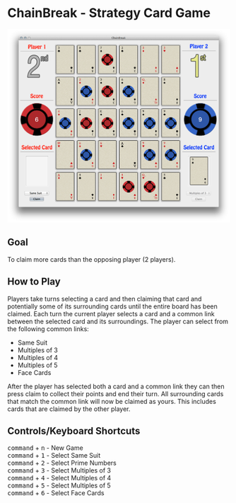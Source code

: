 ChainBreak - Strategy Card Game
==========

![alt text](/ChainBreak/Resources/Images/ChainBreak-Hero.png "Screenshot of Chain Break")

## Goal
To claim more cards than the opposing player (2 players).

## How to Play
Players take turns selecting a card and then claiming that card and potentially 
some of its surrounding cards until the entire board has been claimed. Each turn
the current player selects a card and a common link between the selected card and
its surroundings. The player can select from the following common links:

* Same Suit
* Multiples of 3
* Multiples of 4
* Multiples of 5
* Face Cards

After the player has selected both a card and a common link they can then press
claim to collect their points and end their turn. All surrounding cards that match
the common link will now be claimed as yours. This includes cards that are claimed
by the other player.

## Controls/Keyboard Shortcuts
<kbd>command</kbd> + <kbd>n</kbd> - New Game  
<kbd>command</kbd> + <kbd>1</kbd> - Select Same Suit  
<kbd>command</kbd> + <kbd>2</kbd> - Select Prime Numbers  
<kbd>command</kbd> + <kbd>3</kbd> - Select Multiples of 3  
<kbd>command</kbd> + <kbd>4</kbd> - Select Multiples of 4  
<kbd>command</kbd> + <kbd>5</kbd> - Select Multiples of 5  
<kbd>command</kbd> + <kbd>6</kbd> - Select Face Cards  
